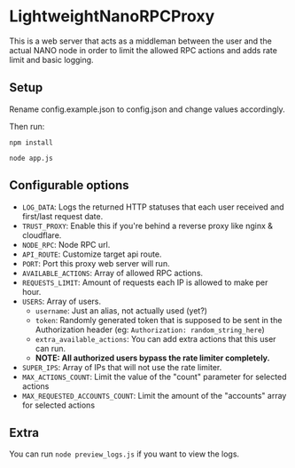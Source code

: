 # LightweightNanoRPCProxy

This is a web server that acts as a middleman between the user and the actual
NANO node in order to limit the allowed RPC actions and adds rate limit and
basic logging.

## Setup

Rename config.example.json to config.json and change values accordingly.

Then run:

```
npm install
```

```
node app.js
```

## Configurable options

- `LOG_DATA`: Logs the returned HTTP statuses that each user received and
  first/last request date.
- `TRUST_PROXY`: Enable this if you're behind a reverse proxy like nginx &
  cloudflare.
- `NODE_RPC`: Node RPC url.
- `API_ROUTE`: Customize target api route.
- `PORT`: Port this proxy web server will run.
- `AVAILABLE_ACTIONS`: Array of allowed RPC actions.
- `REQUESTS_LIMIT`: Amount of requests each IP is allowed to make per hour.
- `USERS`: Array of users.
  - `username`: Just an alias, not actually used (yet?)
  - `token`: Randomly generated token that is supposed to be sent in the
    Authorization header (eg: `Authorization: random_string_here`)
  - `extra_available_actions`: You can add extra actions that this user can run.
  - **NOTE: All authorized users bypass the rate limiter completely.**
- `SUPER_IPS`: Array of IPs that will not use the rate limiter.
- `MAX_ACTIONS_COUNT`: Limit the value of the "count" parameter for selected
  actions
- `MAX_REQUESTED_ACCOUNTS_COUNT`: Limit the amount of the "accounts" array for
  selected actions

## Extra

You can run `node preview_logs.js` if you want to view the logs.
